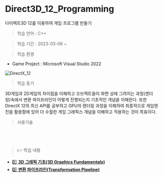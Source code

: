 # Direct3D_12_Programming
 다이렉트3D 12를 이용하여 게임 프로그램 만들기

> 학습 언어 : C++

> 학습 기간 : 2023-03-06 ~

> 학습 환경 

 * Game Project : Microsoft Visual Studio 2022
                  
 
![DirectX_12](https://user-images.githubusercontent.com/36596037/224406266-a1b8377d-ae74-47a1-b5a5-aa7574a601e8.png)
  
> 학습 동기  

3D게임과 2D게임의 차이점을 이해하고 오브젝트들이 화면 상에 그려지는 과정(렌더링)속에서 변환 파이프라인이 어떻게 진행되는지 기초적인 개념을 이해한다.
또한 DirectX 12의 최신 API를 공부하고 GPU의 렌더링 과정을 이해하여 최종적으로 게임엔진을 활용함에 있어 더 수월한 게임 그래픽스 개념을 이해하고 적용하는 것이 목표이다.

> 사용기술
 
<pre>
<code>

</code>
</pre>


> 👉 학습 내용

- [1️⃣ **3D 그래픽 기초(3D Graphics Fundamentals)**](/StudyData/01_3D_Graphics_Fundamentals/3D_Graphics_Fundamentals.md)
- [2️⃣ **변환 파이프라인(Transformation Pipeline)**](/StudyData/01_Transformation_Pipeline/Transformation_Pipeline.md)
